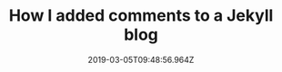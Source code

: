 ---
ref: /2018/11/19/jekyll-comments
title: How I added comments to a Jekyll blog
name: Dalia
date: '2019-03-05T09:48:56.964Z'
comment: |-
  > This is a test comment

  Yay it's working again

---